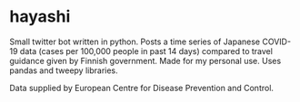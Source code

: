 # hayashi
 Small twitter bot written in python. Posts a time series of Japanese COVID-19 data (cases per 100,000 people in past 14 days) compared to travel guidance given by Finnish government. Made for my personal use. Uses pandas and tweepy libraries.
 
 Data supplied by European Centre for Disease Prevention and Control.
